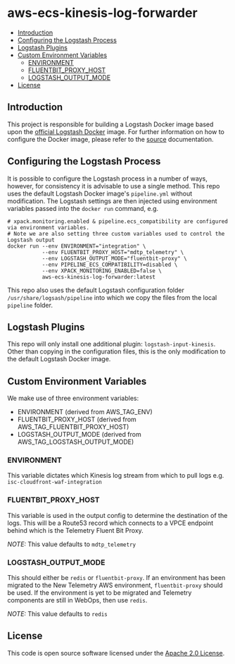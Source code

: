 # aws-ecs-kinesis-log-forwarder

<!-- toc -->

- [Introduction](#introduction)
- [Configuring the Logstash Process](#configuring-the-logstash-process)
- [Logstash Plugins](#logstash-plugins)
- [Custom Environment Variables](#custom-environment-variables)
  * [ENVIRONMENT](#environment)
  * [FLUENTBIT_PROXY_HOST](#fluentbit_proxy_host)
  * [LOGSTASH_OUTPUT_MODE](#logstash_output_mode)
- [License](#license)

<!-- tocstop -->

## Introduction

This project is responsible for building a Logstash Docker image based upon the
[official Logstash Docker](https://hub.docker.com/_/logstash) image. For further information on how to configure the
Docker image, please refer to the [source](https://www.elastic.co/guide/en/logstash/current/docker-config.html)
documentation.

## Configuring the Logstash Process

It is possible to configure the Logstash process in a number of ways, however, for consistency it is advisable to use a
single method. This repo uses the default Logstash Docker image's `pipeline.yml` without modification. The Logstash
settings are then injected using environment variables passed into the `docker run` command, e.g.

```shell
# xpack.monitoring.enabled & pipeline.ecs_compatibility are configured via environment variables.
# Note we are also setting three custom variables used to control the Logstash output
docker run --env ENVIRONMENT="integration" \
           --env FLUENTBIT_PROXY_HOST="mdtp_telemetry" \
           --env LOGSTASH_OUTPUT_MODE="fluentbit-proxy" \
           --env PIPELINE_ECS_COMPATIBILITY=disabled \
           --env XPACK_MONITORING_ENABLED=false \
           aws-ecs-kinesis-log-forwarder:latest
```

This repo also uses the default Logstash configuration folder `/usr/share/logsash/pipeline` into which we copy the files
from the local `pipeline` folder.

## Logstash Plugins

This repo will only install one additional plugin: `logstash-input-kinesis`. Other than copying in the configuration
files, this is the only modification to the default Logstash Docker image.

## Custom Environment Variables

We make use of three environment variables:
* ENVIRONMENT (derived from AWS_TAG_ENV)
* FLUENTBIT_PROXY_HOST (derived from AWS_TAG_FLUENTBIT_PROXY_HOST)
* LOGSTASH_OUTPUT_MODE (derived from AWS_TAG_LOGSTASH_OUTPUT_MODE)

### ENVIRONMENT
This variable dictates which Kinesis log stream from which to pull logs e.g. `isc-cloudfront-waf-integration`

### FLUENTBIT_PROXY_HOST
This variable is used in the output config to determine the destination of the logs. This will be a Route53 record which
connects to a VPCE endpoint behind which is the Telemetry Fluent Bit Proxy.

*NOTE:* This value defaults to `mdtp_telemetry`

### LOGSTASH_OUTPUT_MODE
This should either be `redis` or `fluentbit-proxy`. If an environment has been migrated to the New Telemetry AWS
environment, `fluentbit-proxy` should be used. If the environment is yet to be migrated and Telemetry components are
still in WebOps, then use `redis`.

*NOTE:* This value defaults to `redis`

## License

This code is open source software licensed under the [Apache 2.0 License]("http://www.apache.org/licenses/LICENSE-2.0.html").
